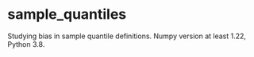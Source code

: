 # sample_quantiles
Studying bias in sample quantile definitions.  Numpy version at least 1.22, Python 3.8.
